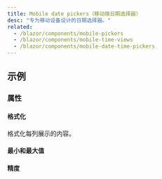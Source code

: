 ```yaml
---
title: Mobile date pickers（移动端日期选择器）
desc: "专为移动设备设计的日期选择器。"
related:
  - /blazor/components/mobile-pickers
  - /blazor/components/mobile-time-views
  - /blazor/components/mobile-date-time-pickers
---
```


## 示例

### 属性

#### 格式化

格式化每列展示的内容。

<masa-example file="Examples.components.mobile_date_pickers.Formatter"></masa-example>

#### 最小和最大值

<masa-example file="Examples.components.mobile_date_pickers.MinMax"></masa-example>

#### 精度

<masa-example file="Examples.components.mobile_date_pickers.Precision"></masa-example>
